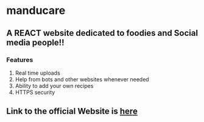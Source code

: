 # manducare
## A REACT website dedicated to foodies and Social media people!!
### Features
1. Real time uploads
2. Help from bots and other websites whenever needed
3. Ability to add your own recipes
4. HTTPS security
## Link to the official Website is [here](https://manducare-50edf.web.app)
